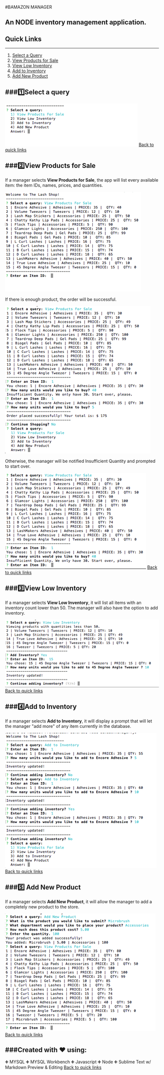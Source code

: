 #BAMAZON MANAGER 
## An NODE inventory management application.


<a name="quick"></a>
## Quick Links
------
1. [Select a Query](#query)
2. [View Products for Sale](#forsale)
3. [View Low Inventory](#lowinv)
4. [Add to Inventory](#addinv)
5. [Add New Product](#addnew)

<a name="query"></a>
###:one:Select a query
-------------------
![alt text](images/SelectaQuery.png "Select a Query")
[Back to quick links](#quick)

<a name="forsale"></a>
###:two:View Products for Sale
---------------------
If a manager selects __View Products for Sale__, the app will list every available item: the item IDs, names, prices, and quantities.

![alt text](images/ViewProductsForSale.png "View Products for Sale")

If there is enough product, the order will be successful.

![alt text](images/SuccessfulOrder.png "Successful Order")


Otherwise, the manager will be notified Insufficient Quantity and prompted to start over.

![alt text](images/InsufficientQty.png "Insufficient Quantity")
[Back to quick links](#quick)

<a name="lowinv"></a>
###:three:View Low Inventory
-------------
If a manager selects __View Low Inventory__, it will list all items with an inventory count lower than 50. The manager will also have the option to add inventory.

![alt text](images/Lowinventory.png "View Low Inventory")
[Back to quick links](#quick)

<a name="addinv"></a>
###:four:Add to Inventory
---------
If a manager selects __Add to Inventory__, it will display a prompt that will let the manager "add more" of any item currently in the database.

![alt text](images/AddtoInventory.png "Add to Inventory")
[Back to quick links](#quick)


<a name="addnew"></a>
###:five: Add New Product
-----------
If a manager selects __Add New Product__, it will allow the manager to add a completely new product to the store.

![alt text](images/AddNewProduct.png "Add New Product")
[Back to quick links](#quick)

###Created with :heart: using:
----------------
:heavy_plus_sign: MYSQL
:heavy_plus_sign: MYSQL Workbench
:heavy_plus_sign: Javascript
:heavy_plus_sign: Node
:heavy_plus_sign: Sublime Text w/ Markdown Preview & Editing
[Back to quick links](#quick)

